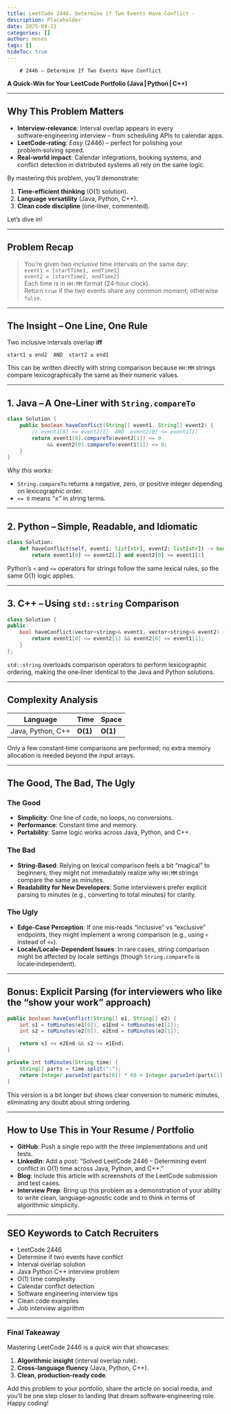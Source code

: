 ```yaml
---
title: LeetCode 2446. Determine if Two Events Have Conflict - 
description: Placeholder
date: 2025-09-21
categories: []
author: moses
tags: []
hideToc: true
---
```

        # 2446 – Determine If Two Events Have Conflict  
**A Quick‑Win for Your LeetCode Portfolio (Java | Python | C++)**

---

## Why This Problem Matters  
- **Interview‑relevance**: Interval overlap appears in every software‑engineering interview – from scheduling APIs to calendar apps.  
- **LeetCode‑rating**: *Easy* (2446) – perfect for polishing your problem‑solving speed.  
- **Real‑world impact**: Calendar integrations, booking systems, and conflict detection in distributed systems all rely on the same logic.  

By mastering this problem, you’ll demonstrate:  
1. **Time‑efficient thinking** (O(1) solution).  
2. **Language versatility** (Java, Python, C++).  
3. **Clean code discipline** (one‑liner, commented).  

Let’s dive in!

---

## Problem Recap  
> You’re given two *inclusive* time intervals on the same day:  
> ```event1 = [startTime1, endTime1]```  
> ```event2 = [startTime2, endTime2]```  
> Each time is in `HH:MM` format (24‑hour clock).  
> Return `true` if the two events share any common moment; otherwise `false`.

---

## The Insight – One Line, One Rule  
Two inclusive intervals overlap **iff**  

```
start1 ≤ end2  AND  start2 ≤ end1
```

This can be written directly with string comparison because `HH:MM` strings compare lexicographically the same as their numeric values.

---

## 1. Java – A One‑Liner with `String.compareTo`  
```java
class Solution {
    public boolean haveConflict(String[] event1, String[] event2) {
        // event1[0] <= event2[1]  AND  event2[0] <= event1[1]
        return event1[0].compareTo(event2[1]) <= 0
             && event2[0].compareTo(event1[1]) <= 0;
    }
}
```

*Why this works*:  
- `String.compareTo` returns a negative, zero, or positive integer depending on lexicographic order.  
- `<= 0` means “≤” in string terms.

---

## 2. Python – Simple, Readable, and Idiomatic  
```python
class Solution:
    def haveConflict(self, event1: list[str], event2: list[str]) -> bool:
        return event1[0] <= event2[1] and event2[0] <= event1[1]
```

Python’s `<` and `<=` operators for strings follow the same lexical rules, so the same O(1) logic applies.

---

## 3. C++ – Using `std::string` Comparison  
```cpp
class Solution {
public:
    bool haveConflict(vector<string>& event1, vector<string>& event2) {
        return event1[0] <= event2[1] && event2[0] <= event1[1];
    }
};
```

`std::string` overloads comparison operators to perform lexicographic ordering, making the one‑liner identical to the Java and Python solutions.

---

## Complexity Analysis  
| Language | Time | Space |
|----------|------|-------|
| Java, Python, C++ | **O(1)** | **O(1)** |

Only a few constant‑time comparisons are performed; no extra memory allocation is needed beyond the input arrays.

---

## The Good, The Bad, The Ugly

### The Good  
- **Simplicity**: One line of code, no loops, no conversions.  
- **Performance**: Constant time and memory.  
- **Portability**: Same logic works across Java, Python, and C++.  

### The Bad  
- **String‑Based**: Relying on lexical comparison feels a bit “magical” to beginners; they might not immediately realize why `HH:MM` strings compare the same as minutes.  
- **Readability for New Developers**: Some interviewers prefer explicit parsing to minutes (e.g., converting to total minutes) for clarity.

### The Ugly  
- **Edge‑Case Perception**: If one mis‑reads “inclusive” vs “exclusive” endpoints, they might implement a wrong comparison (e.g., using `<` instead of `<=`).  
- **Locale/Locale‑Dependent Issues**: In rare cases, string comparison might be affected by locale settings (though `String.compareTo` is locale‑independent).  

---

## Bonus: Explicit Parsing (for interviewers who like the “show your work” approach)

```java
public boolean haveConflict(String[] e1, String[] e2) {
    int s1 = toMinutes(e1[0]), e1End = toMinutes(e1[1]);
    int s2 = toMinutes(e2[0]), e2End = toMinutes(e2[1]);

    return s1 <= e2End && s2 <= e1End;
}

private int toMinutes(String time) {
    String[] parts = time.split(":");
    return Integer.parseInt(parts[0]) * 60 + Integer.parseInt(parts[1]);
}
```

This version is a bit longer but shows clear conversion to numeric minutes, eliminating any doubt about string ordering.

---

## How to Use This in Your Resume / Portfolio

- **GitHub**: Push a single repo with the three implementations and unit tests.  
- **LinkedIn**: Add a post: “Solved LeetCode 2446 – Determining event conflict in O(1) time across Java, Python, and C++.”  
- **Blog**: Include this article with screenshots of the LeetCode submission and test cases.  
- **Interview Prep**: Bring up this problem as a demonstration of your ability to write clean, language‑agnostic code and to think in terms of algorithmic simplicity.

---

## SEO Keywords to Catch Recruiters

- LeetCode 2446  
- Determine if two events have conflict  
- Interval overlap solution  
- Java Python C++ interview problem  
- O(1) time complexity  
- Calendar conflict detection  
- Software engineering interview tips  
- Clean code examples  
- Job interview algorithm

---

### Final Takeaway  
Mastering LeetCode 2446 is a *quick win* that showcases:

1. **Algorithmic insight** (interval overlap rule).  
2. **Cross‑language fluency** (Java, Python, C++).  
3. **Clean, production‑ready code**.  

Add this problem to your portfolio, share the article on social media, and you’ll be one step closer to landing that dream software‑engineering role. Happy coding!